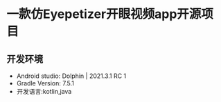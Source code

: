 # 一款仿Eyepetizer开眼视频app开源项目

## 开发环境
- Android studio: Dolphin | 2021.3.1 RC 1
- Gradle Version: 7.5.1
- 开发语言:kotlin,java
